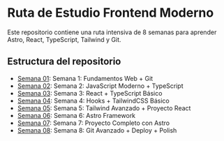 # Ruta de Estudio Frontend Moderno

Este repositorio contiene una ruta intensiva de 8 semanas para aprender Astro, React, TypeScript, Tailwind y Git.

## Estructura del repositorio

- [Semana 01](semana-01/README.md): Semana 1: Fundamentos Web + Git
- [Semana 02](semana-02/README.md): Semana 2: JavaScript Moderno + TypeScript
- [Semana 03](semana-03/README.md): Semana 3: React + TypeScript Básico
- [Semana 04](semana-04/README.md): Semana 4: Hooks + TailwindCSS Básico
- [Semana 05](semana-05/README.md): Semana 5: Tailwind Avanzado + Proyecto React
- [Semana 06](semana-06/README.md): Semana 6: Astro Framework
- [Semana 07](semana-07/README.md): Semana 7: Proyecto Completo con Astro
- [Semana 08](semana-08/README.md): Semana 8: Git Avanzado + Deploy + Polish
